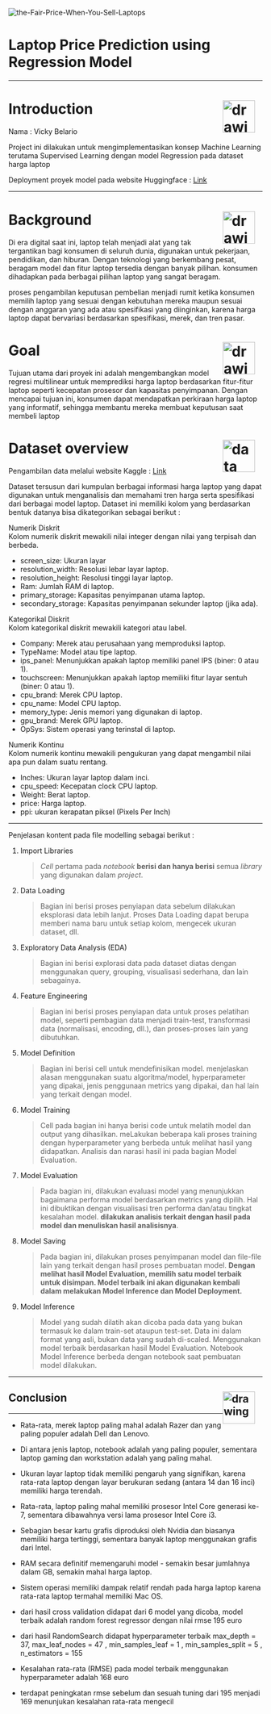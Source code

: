 
![the-Fair-Price-When-You-Sell-Laptops](https://github.com/user-attachments/assets/5764204f-bbda-4bcf-ba8b-11793266a284)

# Laptop Price Prediction using Regression Model
---

# <a style="float:right; margin-right: 15px"><img src="https://png.pngtree.com/png-vector/20221010/ourmid/pngtree-paper-icon-png-image_6294297.png" alt="drawing" width="64" align="center"/></a> <a id="class1" style="">**Introduction**</a> 


Nama  : Vicky Belario

Project ini dilakukan untuk mengimplementasikan konsep Machine Learning terutama Supervised Learning dengan model Regression pada dataset harga laptop

Deployment proyek model pada website Huggingface : [Link](https://huggingface.co/spaces/vickybelario/Laptops-Price-Prediction-using-Regression-Model)

---

# <a style="float:right; margin-right: 15px"><img src="https://cdn-icons-png.flaticon.com/512/9805/9805668.png" alt="drawing" width="64" align="center"/></a> <a id="class1" style="">**Background**</a> 

Di era digital saat ini, laptop telah menjadi alat yang tak tergantikan bagi konsumen di seluruh dunia, digunakan untuk pekerjaan, pendidikan, dan hiburan.  Dengan teknologi yang berkembang pesat, beragam model dan fitur laptop tersedia dengan banyak pilihan. konsumen dihadapkan pada berbagai pilihan laptop yang sangat beragam.

proses pengambilan keputusan pembelian menjadi rumit ketika konsumen memilih laptop yang sesuai dengan kebutuhan mereka maupun sesuai dengan anggaran yang ada atau spesifikasi yang diinginkan, karena harga laptop dapat bervariasi berdasarkan spesifikasi, merek, dan tren pasar.

# <a style="float:right; margin-right: 15px"><img src="https://cdn-icons-png.flaticon.com/512/2724/2724931.png" alt="drawing" width="64" align="center"/></a> <a id="class1" style="">**Goal**</a> 

Tujuan utama dari proyek ini adalah mengembangkan model regresi multilinear untuk memprediksi harga laptop berdasarkan fitur-fitur laptop seperti kecepatan prosesor dan kapasitas penyimpanan. Dengan mencapai tujuan ini, konsumen dapat mendapatkan perkiraan harga laptop yang informatif, sehingga membantu mereka membuat keputusan saat membeli laptop 


# <a style="float:right; margin-right: 15px"><img src="https://cdn-icons-png.flaticon.com/512/2110/2110161.png" alt="data" width="64" align="center"/></a> <a id="class1" style="">**Dataset overview**</a> 

Pengambilan data melalui website Kaggle :  [Link](https://www.kaggle.com/datasets/pragatikumari928/cleaned-laptop-price-dataset?select=laptop_updated.csv)

Dataset tersusun dari kumpulan berbagai informasi harga laptop yang dapat digunakan untuk menganalisis dan memahami tren harga serta spesifikasi dari berbagai model laptop. 
Dataset ini memiliki kolom yang berdasarkan bentuk datanya bisa dikategorikan sebagai berikut : 

Numerik Diskrit<br>
Kolom numerik diskrit mewakili nilai integer dengan nilai yang terpisah dan berbeda.

- screen_size: Ukuran layar
- resolution_width: Resolusi lebar layar laptop.
- resolution_height: Resolusi tinggi layar laptop.
- Ram: Jumlah RAM di laptop.
- primary_storage: Kapasitas penyimpanan utama laptop.
- secondary_storage: Kapasitas penyimpanan sekunder laptop (jika ada).

Kategorikal Diskrit<br>
Kolom kategorikal diskrit mewakili kategori atau label.

- Company: Merek atau perusahaan yang memproduksi laptop.
- TypeName: Model atau tipe laptop.
- ips_panel: Menunjukkan apakah laptop memiliki panel IPS (biner: 0 atau 1).
- touchscreen: Menunjukkan apakah laptop memiliki fitur layar sentuh (biner: 0 atau 1).
- cpu_brand: Merek CPU laptop.
- cpu_name: Model CPU laptop.
- memory_type: Jenis memori yang digunakan di laptop.
- gpu_brand: Merek GPU laptop.
- OpSys: Sistem operasi yang terinstal di laptop.

Numerik Kontinu<br>
Kolom numerik kontinu mewakili pengukuran yang dapat mengambil nilai apa pun dalam suatu rentang.

- Inches: Ukuran layar laptop dalam inci.
- cpu_speed: Kecepatan clock CPU laptop.
- Weight: Berat laptop.
- price: Harga laptop.
- ppi: ukuran kerapatan piksel (Pixels Per Inch)

---
Penjelasan kontent pada file modelling sebagai berikut : 

   1. Import Libraries
      > *Cell* pertama pada *notebook* **berisi dan hanya berisi** semua *library* yang digunakan dalam *project*.
   
   2. Data Loading
      > Bagian ini berisi proses penyiapan data sebelum dilakukan eksplorasi data lebih lanjut. Proses Data Loading dapat berupa memberi nama baru untuk setiap kolom, mengecek ukuran dataset, dll.
   
   3. Exploratory Data Analysis (EDA)
      > Bagian ini berisi explorasi data pada dataset diatas dengan menggunakan query, grouping, visualisasi sederhana, dan lain sebagainya.
   
   4. Feature Engineering
      > Bagian ini berisi proses penyiapan data untuk proses pelatihan model, seperti pembagian data menjadi train-test, transformasi data (normalisasi, encoding, dll.), dan proses-proses lain yang dibutuhkan.   
   
   5. Model Definition
      > Bagian ini berisi cell untuk mendefinisikan model. menjelaskan alasan menggunakan suatu algoritma/model, hyperparameter yang dipakai, jenis penggunaan metrics yang dipakai, dan hal lain yang terkait dengan model.

   6. Model Training
      > Cell pada bagian ini hanya berisi code untuk melatih model dan output yang dihasilkan. meLakukan beberapa kali proses training dengan hyperparameter yang berbeda untuk melihat hasil yang didapatkan. Analisis dan narasi hasil ini pada bagian Model Evaluation.
   
   7. Model Evaluation
      > Pada bagian ini, dilakukan evaluasi model yang menunjukkan bagaimana performa model berdasarkan metrics yang dipilih. Hal ini dibuktikan dengan visualisasi tren performa dan/atau tingkat kesalahan model. **dilakukan analisis terkait dengan hasil pada model dan menuliskan hasil analisisnya**.

   8. Model Saving
      > Pada bagian ini, dilakukan proses penyimpanan model dan file-file lain yang terkait dengan hasil proses pembuatan model. **Dengan melihat hasil Model Evaluation, memilih satu model terbaik untuk disimpan. Model terbaik ini akan digunakan kembali dalam melakukan Model Inference dan Model Deployment.**
   
   9. Model Inference
       > Model yang sudah dilatih akan dicoba pada data yang bukan termasuk ke dalam train-set ataupun test-set. Data ini dalam format yang asli, bukan data yang sudah di-scaled. Menggunakan model terbaik berdasarkan hasil Model Evaluation. Notebook Model Inference berbeda dengan notebook saat pembuatan model dilakukan.
---

## <a style="float:right; margin-right: 15px"><img src="https://cdn-icons-png.freepik.com/256/11063/11063232.png" alt="drawing" width="64" align="center"/></a> <a id="class10">**Conclusion**</a>

---

- Rata-rata, merek laptop paling mahal adalah Razer dan yang paling populer adalah Dell dan Lenovo.

- Di antara jenis laptop, notebook adalah yang paling populer, sementara laptop gaming dan workstation adalah yang paling mahal.

- Ukuran layar laptop tidak memiliki pengaruh yang signifikan, karena rata-rata laptop dengan layar berukuran sedang (antara 14 dan 16 inci) memiliki harga terendah.

- Rata-rata, laptop paling mahal memiliki prosesor Intel Core generasi ke-7, sementara dibawahnya versi lama  prosesor Intel Core i3.

- Sebagian besar kartu grafis diproduksi oleh Nvidia dan biasanya memiliki harga tertinggi, sementara banyak laptop menggunakan grafis dari Intel.

- RAM secara definitif memengaruhi model - semakin besar jumlahnya dalam GB, semakin mahal harga laptop.

- Sistem operasi memiliki dampak relatif rendah pada harga laptop karena rata-rata laptop termahal memiliki Mac OS.

- dari hasil cross validation didapat dari 6 model yang dicoba, model terbaik adalah random forest regressor dengan nilai rmse 195 euro

- dari hasil RandomSearch didapat hyperparameter terbaik max_depth = 37, max_leaf_nodes = 47 , min_samples_leaf = 1 , min_samples_split = 5 , n_estimators = 155 <br>

- Kesalahan rata-rata (RMSE) pada model terbaik menggunakan hyperparameter adalah 168 euro 

- terdapat peningkatan rmse sebelum dan sesuah tuning dari 195 menjadi 169 menunjukan kesalahan rata-rata mengecil
